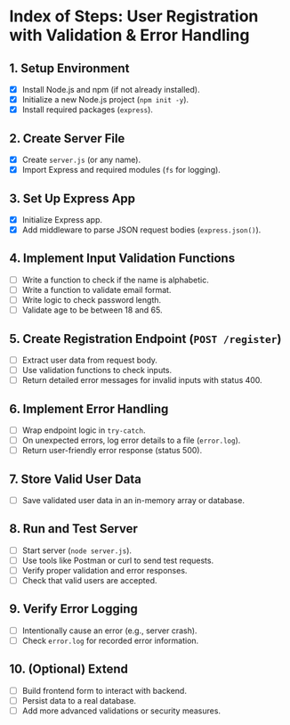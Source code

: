# Index of Steps: User Registration with Validation & Error Handling

## 1. **Setup Environment**

* [x] Install Node.js and npm (if not already installed).
* [x] Initialize a new Node.js project (`npm init -y`).
* [x] Install required packages (`express`).

## 2. **Create Server File**

* [x] Create `server.js` (or any name).
* [x] Import Express and required modules (`fs` for logging).

## 3. **Set Up Express App**

* [x] Initialize Express app.
* [x] Add middleware to parse JSON request bodies (`express.json()`).

## 4. **Implement Input Validation Functions**

* [ ] Write a function to check if the name is alphabetic.
* [ ] Write a function to validate email format.
* [ ] Write logic to check password length.
* [ ] Validate age to be between 18 and 65.

## 5. **Create Registration Endpoint (`POST /register`)**

* [ ] Extract user data from request body.
* [ ] Use validation functions to check inputs.
* [ ] Return detailed error messages for invalid inputs with status 400.

## 6. **Implement Error Handling**

* [ ] Wrap endpoint logic in `try-catch`.
* [ ] On unexpected errors, log error details to a file (`error.log`).
* [ ] Return user-friendly error response (status 500).

## 7. **Store Valid User Data**

* [ ] Save validated user data in an in-memory array or database.

## 8. **Run and Test Server**

* [ ] Start server (`node server.js`).
* [ ] Use tools like Postman or curl to send test requests.
* [ ] Verify proper validation and error responses.
* [ ] Check that valid users are accepted.

## 9. **Verify Error Logging**

* [ ] Intentionally cause an error (e.g., server crash).
* [ ] Check `error.log` for recorded error information.

## 10. **(Optional) Extend**

* [ ] Build frontend form to interact with backend.
* [ ] Persist data to a real database.
* [ ] Add more advanced validations or security measures.
